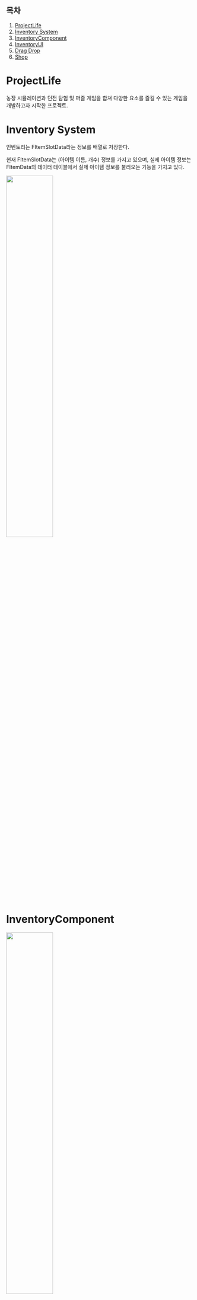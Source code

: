 ## 목차

1. [ProjectLife](#projectlife)
2. [Inventory System](#inventory-system)
3. [InventoryComponent](#inventorycomponent)
4. [InventoryUI](#inventory-ui)
5. [Drag Drop](#drag-drop)
6. [Shop](#shop)


# ProjectLife

농장 시뮬레이션과 던전 탐험 및 퍼즐 게임을 합쳐 다양한 요소를 즐길 수 있는 게임을 개발하고자 시작한 프로젝트.

# Inventory System

인벤토리는 FItemSlotData라는 정보를 배열로 저장한다.

현재 FItemSlotData는 (아이템 이름, 개수) 정보를 가지고 있으며, 실제 아이템 정보는 FItemData의 데이터 테이블에서 실제 아이템 정보를 불러오는 기능을 가지고 있다.

<img src="ExplainImages/inventory01.png" width="50%">

# InventoryComponent

<img src="ExplainImages/inventory02.png" width="50%">

UInventoryComponent는 실질적인 인벤토리 기능을 담당한다.

인벤토리를 보유하는 Actor는 현재 ABasicPlayerController, AStorageBox, ACookActor이다.

1. 플레이어는 캐릭터가 인벤토리를 보유하는 것이 아니라 PlayerController가 보유하여 컨트롤하는 캐릭터가 바뀌어도 인벤토리는 같은 것을 사용할 수 있도록 했다.
2. AStorageBox는 맵에 존재하는 보관함으로 인벤토리를 보유한다.
3. ACookActor는 제조 기능(요리)을 위해 인벤토리에서 아이템을 보유하고, ACookActor의 인벤토리에 있는 재료를 기반으로 제작해 준다.

추후 다른 Actor들도 인벤토리를 보유할 수도 있으므로, 컴포넌트를 추가만으로 인벤토리의 다양한 기능을 쉽게 적용할 수 있다.

<img src="ExplainImages/inventory03.png" width="50%">

UInventoryComponent는 OnInventoryDataChanged를 통해 인벤토리의 데이터의 변경이 있을 시에 Broadcast()하여 인벤토리의 내용을 출력하는 UI들의 내용을 변경시켜 준다.

# Inventory UI

<img src="ExplainImages/inventory01.png" width="50%">

Inventory UI는 크게 UInventoryWidget 과 UItemSlot으로 구성되어 있다.
UInventoryWidget은 UItemSlot을 여러 개 보유한 컨테이너의 개념이며, UItemSlot은 UInventoryComponent 안에 있는 아이템 정보를 출력 및 사용을 위한 버튼형 슬롯이다.
플레이어 인벤토리와 보관함 등의 서로 다른 아이템 공간에 Drag Drop으로 아이템을 옮길 수 있다.

<img src="ExplainImages/inventoryUI01.png" width="50%">

다음 예시는 UInventoryWidget의 코드의 일부.
UpdateInventoryWidget()은 UInventoryWidget가 보유한 UItemSlot들을 TArray<UItemSlot*> 형태로 보유하고 있으며 이 슬롯들의 정보를 갱신시켜주는 역할을 한다.
InitInventoryWidget()에서 인벤토리 UI를 초기화하고, UInventoryComponent의 Delegate에 UpdateInventoryWidget()을 bind한다.
인벤토리의 데이터가 바뀔 때마다 Delegate를 Broadcast()하여 UpdateInventoryWidget()가 호출된다.

# Drag Drop

<img src="ExplainImages/inventoryUI02.png" width="50%">

위의 이미지처럼 Drag Drop을 구현하여 인벤토리 내부를 정리할 수 있다.

<img src="ExplainImages/dragdrop01.png" width="50%">

UItemSlot::NativeOnDragDetected()의 코드 일부.

유저가 인벤토리 슬롯을 드래그하면 슬롯의 데이터를 그대로 복사한다.

이 작업을 하면 유저가 슬롯에 마우스 커서를 올리고 클릭한 뒤에 마우스를 움직이면 아이템 슬롯이 드래그 되며 마우스를 따라다닌다.

<img src="ExplainImages/dragdrop02.png" width="50%">

UItemSlot::NativeOnDrop()의 코드 일부.

위에서 만들어진 Drag가 다른 UItemSlot의 위에 놓인다면 두 슬롯의 데이터를 서로 바꾸는 기능을 한다.

# Shop

<img src="ExplainImages/shop01.png" width="50%">

위의 이미지처럼 푸른 실린더 액터에 Interact()하면 위의 이미지처럼 상점 UI가 나타난다.

<img src="ExplainImages/shop02.png" width="50%">

원하는 아이템 개수만큼 조절한 뒤에 OK를 누르면 구매가 확정되어 아이템이 인벤토리에 추가된다.

<img src="ExplainImages/shop03.png" width="50%">

AShoppingActor는 Interact가 가능한 Actor로 IInteractive 인터페이스를 보유하고 있어서 플레이어의 키보드 E를 누르면 Interact()가 호출되어 Interact할 수 있다.

<img src="ExplainImages/shop04.png" width="50%">

AShoppingActor의 Interact()는 플레이어가 AShoppingActor 앞에서 E버튼을 눌렀을 때, UShoppingWidget을 생성한다.

<img src="ExplainImages/shop05.png" width="50%">

AShoppingActor는 BeginPlay()에서 ShoppingDataTable을 읽어 자신이 판매할 아이템 데이터를 불러올 수 있다.
ShoppingDataTable는 미리 설정된 FTableRowBase를 상속한 구조체를 통해 데이터 테이블 블루프린트로 관리되어 있다.

# Crafting

<img src="ExplainImages/crafting01.png" width="50%">

인벤토리에 있는 소스와 당근을 Cook Actor의 인벤토리에 넣어주면, 당근 1개와 소스 1개를 사용해 Stirred-Carrot이 제작 가능한 요리 목록에 나타난다. 이 요리 레시피 목록과 재료는 DataTable로 정리되어 있고 이 데이터를 기반으로 요리 제작한다. 요리하기 버튼을 누르면 요리 결과창에 요리가 CookActor의 10번째 슬롯에 생성되고, 이를 드래그하여 인벤토리에 넣으면 된다.

<img src="ExplainImages/crafting01.png" width="50%">

ACookActor는 재료를 받아서 요리를 제작해 주는 기능을 가진 Actor다. AShoppingActor처럼 IInteractive 인터페이스를 상속받아져 있는 상태며, Interact가 호출되면 요리 UI가 생성되어 플레이어가 요리를 할 수 있다.

ACookActor::MakeCooking은 요리를 만드는 기능을 한다.
만들려는 요리 Item의 이름을 읽고 레시피 정보를 가져온 뒤에
1. 인벤토리에 재료가 존재하는지 확인.⇒ CheckItemInInventory()
2. 인벤토리에 재료가 존재하는 걸 확인하면 인벤토리의 아이템들을 사용. ⇒UseItemsInInventory()
3. ACookActor의 인벤토리 10번째 슬롯에 요리 결과물 정보를 생성.

# Ingame Time

<img src="ExplainImages/time01.png" width="50%">

작물이 시간이 지남에 따라 성장하는 등의 기능을 위해 일단 인게임에서 돌아가는 FInGameTime이라는 구조체를 만든다.
이 구조체는 Year, Month, Day, Hour, Minute 등의 시간 변수가 존재하며, + - 등의 연산이 가능한 구조체다.

<img src="ExplainImages/time02.png" width="50%">

이 게임은 침대에서 잠을 자면 하루가 증가하고 다음날 오전 06:00부터 다음 게임을 시작한다.
예시는 위의 이미지대로 0년 1월 2일 11:00에 잠을 자면, 0년 1월 3일 06:00에 일어난다.

<img src="ExplainImages/time03.png" width="50%">

위의 예시는 GameMode에서 IncreaseDay() 함수를 호출하면서 일어나는 결과다. GameInstance에 저장된 현재 시간을 읽고 다음 날로 변경시킨다. 그리고 다음날로 변경됐을 시에 일어나는 IncreaseGrowth() 같은 함수도 동작할 수 있다.

<img src="ExplainImages/time04.png" width="50%">

맵에 존재하는 농작물들은 위의 IncreaseDay에 의해 호출되어 성장한다.

<img src="ExplainImages/time05.png" width="50%">

순서대로 3일,6일, 9일이 지났을 때의 결과다. 9일째는 성장이 완료되어 가까이에서 Interact()하면 수확된다.

<img src="ExplainImages/time05.png" width="50%">

위처럼 인게임 시간에 맞춰 달력도 만들어진다.
